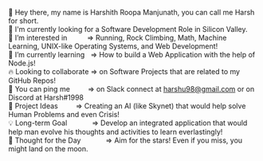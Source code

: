 👋 Hey there, my name is Harshith Roopa Manjunath, you can call me Harsh for short.<br>
💼 I'm currently looking for a Software Development Role in Silicon Valley.<br>
🔭 I’m interested in &emsp;&emsp;&nbsp;&nbsp;=> Running, Rock Climbing, Math, Machine Learning, UNIX-like Operating Systems, and Web Development!<br>
🌱 I’m currently learning &nbsp;&nbsp;=> How to build a Web Application with the help of Node.js!<br>
🔥 Looking to collaborate => on Software Projects that are related to my GitHub Repos!<br>
📧 You can ping me &emsp;&emsp;&nbsp;=> on Slack connect at harshu98@gmail.com or on Discord at Harsh#1998<br>
🧗 Project Ideas &emsp;&emsp;&nbsp;=> Creating an AI (like Skynet) that would help solve Human Problems and even Crisis!<br>
💡 Long-term Goal &emsp;&emsp;&emsp;&nbsp;=> Develop an integrated application that would help man evolve his thoughts and activities to learn everlastingly!<br>
💭 Thought for the Day &emsp;&emsp;&emsp;&nbsp;=> Aim for the stars! Even if you miss, you might land on the moon.<br>

